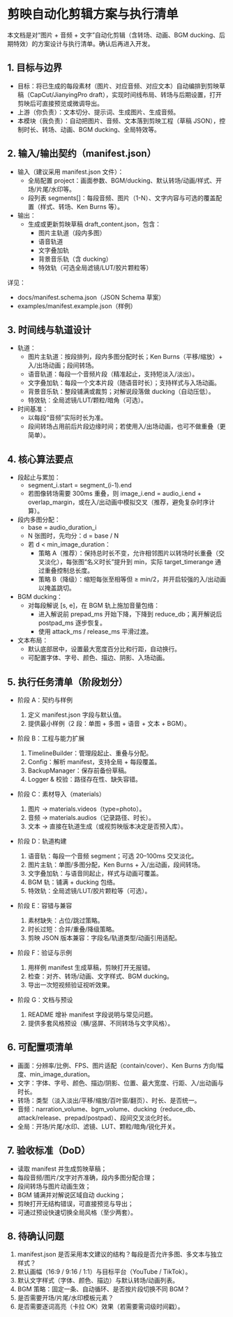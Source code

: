 # 剪映自动化剪辑方案与执行清单

本文档是对“图片 + 音频 + 文字”自动化剪辑（含转场、动画、BGM ducking、后期特效）的方案设计与执行清单。确认后再进入开发。


## 1. 目标与边界
- 目标：将已生成的每段素材（图片、对应音频、对应文本）自动编排到剪映草稿（CapCut/JianyingPro draft），实现时间线布局、转场与后期设置，打开剪映后可直接预览或微调导出。
- 上游（你负责）：文本切分、提示词、生成图片、生成音频。
- 本模块（我负责）：自动把图片、音频、文本落到剪映工程（草稿 JSON），控制时长、转场、动画、BGM ducking、全局特效等。


## 2. 输入/输出契约（manifest.json）
- 输入（建议采用 manifest.json 文件）：
  - 全局配置 project：画面参数、BGM/ducking、默认转场/动画/样式、开场/片尾/水印等。
  - 段列表 segments[]：每段音频、图片（1-N）、文字内容与可选的覆盖配置（样式、转场、Ken Burns 等）。
- 输出：
  - 生成或更新剪映草稿 draft_content.json，包含：
    - 图片主轨道（段内多图）
    - 语音轨道
    - 文字叠加轨
    - 背景音乐轨（含 ducking）
    - 特效轨（可选全局滤镜/LUT/胶片颗粒等）

详见：
- docs/manifest.schema.json（JSON Schema 草案）
- examples/manifest.example.json（样例）


## 3. 时间线与轨道设计
- 轨道：
  - 图片主轨道：按段排列，段内多图分配时长；Ken Burns（平移/缩放）+ 入/出场动画；段间转场。
  - 语音轨道：每段一个音频片段（精准起止，支持短淡入/淡出）。
  - 文字叠加轨：每段一个文本片段（随语音时长）；支持样式与入场动画。
  - 背景音乐轨：整段铺满或裁剪；对解说段落做 ducking（自动压低）。
  - 特效轨：全局滤镜/LUT/颗粒/暗角（可选）。
- 时间基准：
  - 以每段“音频”实际时长为准。
  - 段间转场占用前后片段边缘时间；若使用入/出场动画，也可不做重叠（更简单）。


## 4. 核心算法要点
- 段起止与累加：
  - segment_i.start = segment_(i-1).end
  - 若图像转场需要 300ms 重叠，则 image_i.end = audio_i.end + overlap_margin，或在入/出动画中模拟交叉（推荐，避免复杂时序计算）。
- 段内多图分配：
  - base = audio_duration_i
  - N 张图时，先均分：d = base / N
  - 若 d < min_image_duration：
    - 策略 A（推荐）：保持总时长不变，允许相邻图片以转场时长重叠（交叉淡化），每张图“名义时长”提升到 min，实际 target_timerange 通过重叠控制总长度。
    - 策略 B（降级）：缩短每张至相等但 ≥ min/2，并开启较强的入/出动画以掩盖跳切。
- BGM ducking：
  - 对每段解说 [s, e]，在 BGM 轨上施加音量包络：
    - 进入解说前 prepad_ms 开始下降，下降到 reduce_db；离开解说后 postpad_ms 逐步恢复。
    - 使用 attack_ms / release_ms 平滑过渡。
- 文本布局：
  - 默认底部居中，设置最大宽度百分比和行距，自动换行。
  - 可配置字体、字号、颜色、描边、阴影、入场动画。


## 5. 执行任务清单（阶段划分）
- 阶段 A：契约与样例
  1) 定义 manifest.json 字段与默认值。
  2) 提供最小样例（2 段：单图 + 多图 + 语音 + 文本 + BGM）。

- 阶段 B：工程与能力扩展
  1) TimelineBuilder：管理段起止、重叠与分配。
  2) Config：解析 manifest，支持全局 + 每段覆盖。
  3) BackupManager：保存前备份草稿。
  4) Logger & 校验：路径存在性、缺失容错。

- 阶段 C：素材导入（materials）
  1) 图片 → materials.videos（type=photo）。
  2) 音频 → materials.audios（记录路径、时长）。
  3) 文本 → 直接在轨道生成（或视剪映版本决定是否预入库）。

- 阶段 D：轨道构建
  1) 语音轨：每段一个音频 segment；可选 20–100ms 交叉淡化。
  2) 图片主轨：单图/多图分配，Ken Burns + 入/出动画，段间转场。
  3) 文字叠加轨：与语音同起止，样式与动画可覆盖。
  4) BGM 轨：铺满 + ducking 包络。
  5) 特效轨：全局滤镜/LUT/胶片颗粒等（可选）。

- 阶段 E：容错与兼容
  1) 素材缺失：占位/跳过策略。
  2) 时长过短：合并/重叠/降级策略。
  3) 剪映 JSON 版本兼容：字段名/轨道类型/动画引用适配。

- 阶段 F：验证与示例
  1) 用样例 manifest 生成草稿，剪映打开无报错。
  2) 检查：对齐、转场/动画、文字样式、BGM ducking。
  3) 导出一次短视频验证视听效果。

- 阶段 G：文档与预设
  1) README 增补 manifest 字段说明与常见问题。
  2) 提供多套风格预设（横/竖屏、不同转场与文字风格）。


## 6. 可配置项清单
- 画面：分辨率/比例、FPS、图片适配（contain/cover）、Ken Burns 方向/幅度、min_image_duration。
- 文字：字体、字号、颜色、描边/阴影、位置、最大宽度、行距、入/出动画与时长。
- 转场：类型（淡入淡出/平移/缩放/百叶窗/翻页）、时长、是否统一。
- 音频：narration_volume、bgm_volume、ducking（reduce_db、attack/release、prepad/postpad）、段间交叉淡化时长。
- 全局：开场/片尾/水印、滤镜、LUT、颗粒/暗角/锐化开关。


## 7. 验收标准（DoD）
- 读取 manifest 并生成剪映草稿；
- 每段音频/图片/文字对齐准确，段内多图分配合理；
- 段间转场与图片动画生效；
- BGM 铺满并对解说区域自动 ducking；
- 剪映打开无结构错误，可直接预览与导出；
- 可通过预设快速切换全局风格（至少两套）。


## 8. 待确认问题
1) manifest.json 是否采用本文建议的结构？每段是否允许多图、多文本与独立样式？
2) 默认画幅（16:9 / 9:16 / 1:1）与目标平台（YouTube / TikTok）。
3) 默认文字样式（字体、颜色、描边）与默认转场/动画列表。
4) BGM 策略：固定一条、自动循环、是否按片段切换不同 BGM？
5) 是否需要开场/片尾/水印模板元素？
6) 是否需要逐词高亮（卡拉 OK）效果（若需要需词级时间戳）。
